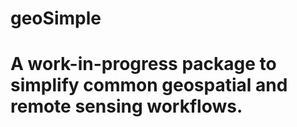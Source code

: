 # geoSimple
# A work-in-progress package to simplify common geospatial and remote sensing workflows.
